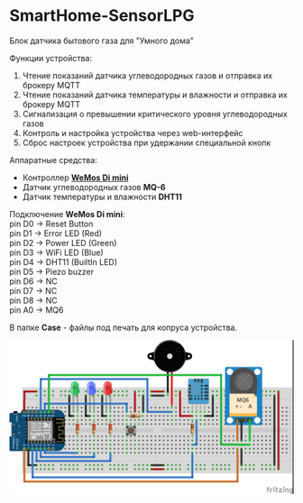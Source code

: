 # SmartHome-SensorLPG
Блок датчика бытового газа для "Умного дома"

Функции устройства:
1. Чтение показаний датчика углеводородных газов и отправка их брокеру MQTT
2. Чтение показаний датчика температуры и влажности и отправка их брокеру MQTT
3. Сигнализация о превышении критического уровня углеводородных газов
4. Контроль и настройка устройства через web-интерфейс
5. Сброс настроек устройства при удержании специальной кнопк

Аппаратные средства:
- Контроллер <strong><a href="https://wiki.wemos.cc/products:d1:d1_mini">WeMos Di mini</a></strong>
- Датчик углеводородных газов <strong>MQ-6</strong>
- Датчик температуры и влажности <strong>DHT11</strong>

Подключение <strong>WeMos Di mini</strong>:<br>
 pin D0 -> Reset Button<br>
 pin D1 -> Error LED (Red)<br>
 pin D2 -> Power LED (Green)<br>
 pin D3 -> WiFi LED (Blue)<br>
 pin D4 -> DHT11 (BuiltIn LED)<br>
 pin D5 -> Piezo buzzer<br>
 pin D6 -> NC<br>
 pin D7 -> NC<br>
 pin D8 -> NC<br>
 pin A0 -> MQ6<br>

В папке <strong>Case</strong> - файлы под печать для копруса устройства.

<img src="Scheme_bb.jpg">

